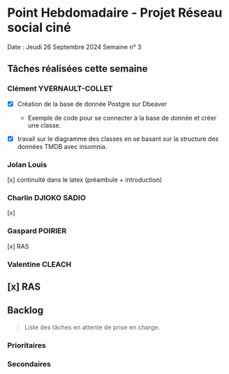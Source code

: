 # Point Hebdomadaire - Projet Réseau social ciné

Date : Jeudi 26 Septembre 2024
Semaine n° 3

## Tâches réalisées cette semaine


### Clément YVERNAULT-COLLET
- [x] Création de la base de donnée Postgre sur Dbeaver
  - Exemple de code pour se connecter à la base de donnée et créer une classe. 

- [x] travail sur le diagramme des classes en se basant sur la structure des données TMDB avec insomnia.

### Jolan Louis
[x] continuité dans le latex (préambule + introduction)
### Charlin DJIOKO SADIO
[x]
### Gaspard POIRIER
[x] RAS
### Valentine CLEACH
[x] RAS
---

## Backlog

> Liste des tâches en attente de prise en charge.

### Prioritaires

### Secondaires
